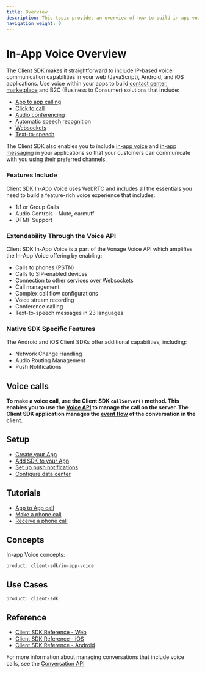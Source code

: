 ```yaml
---
title: Overview
description: This topic provides an overview of how to build in-app voice applications using the Client SDK.
navigation_weight: 0
---
```


# In-App Voice Overview

The Client SDK makes it straightforward to include IP-based voice communication capabilities in your web (JavaScript), Android, and iOS applications. Use voice within your apps to build [contact center](/use-cases/contact-center-client-sdk), [marketplace](/use-cases/digital-marketplace-client-sdk) and B2C (Business to Consumer) solutions that include:

* [App to app calling](/client-sdk/tutorials/app-to-app/introduction/)
* [Click to call](/use-cases/client-sdk-click-to-call)
* [Audio conferencing](/voice/voice-api/code-snippets/connect-callers-into-a-conference)
* [Automatic speech recognition](/voice/voice-api/guides/asr)
* [Websockets](/voice/voice-api/guides/websockets)
* [Text-to-speech](/voice/voice-api/guides/text-to-speech)

The Client SDK also enables you to include [in-app voice](/client-sdk/in-app-voice/overview) and [in-app messaging](/client-sdk/in-app-messaging/overview) in your applications so that your customers can communicate with you using their preferred channels.

### Features Include
Client SDK In-App Voice uses WebRTC and includes all the essentials you need to build a feature-rich voice experience that includes:

* 1:1 or Group Calls
* Audio Controls – Mute, earmuff
* DTMF Support

### Extendability Through the Voice API
Client SDK In-App Voice is a part of the Vonage Voice API which amplifies the In-App Voice offering by enabling:

* Calls to phones (PSTN)
* Calls to SIP-enabled devices
* Connection to other services over Websockets
* Call management
* Complex call flow configurations
* Voice stream recording
* Conference calling
* Text-to-speech messages in 23 languages

### Native SDK Specific Features
The Android and iOS Client SDKs offer additional capabilities, including:

* Network Change Handling
* Audio Routing Management
* Push Notifications

## Voice calls

**To make a voice call, use the Client SDK `callServer()` method. This enables you to use the [Voice API](/voice/voice-api/overview) to manage the call on the server. The Client SDK application manages the [event flow](/conversation/guides/event-flow) of the conversation in the client.**

## Setup

* [Create your App](/client-sdk/setup/create-your-application)
* [Add SDK to your App](/client-sdk/setup/add-sdk-to-your-app)
* [Set up push notifications](/client-sdk/setup/set-up-push-notifications)
* [Configure data center](/client-sdk/setup/configure-data-center)

## Tutorials

* [App to App call](/client-sdk/tutorials/app-to-app)
* [Make a phone call](/client-sdk/tutorials/app-to-phone)
* [Receive a phone call](/client-sdk/tutorials/phone-to-app)

## Concepts

In-app Voice concepts:

```concept_list
product: client-sdk/in-app-voice
```

## Use Cases

```use_cases
product: client-sdk
```

## Reference

* [Client SDK Reference - Web](/sdk/client-sdk/javascript)
* [Client SDK Reference - iOS](/sdk/client-sdk/ios)
* [Client SDK Reference - Android](/sdk/client-sdk/android)

For more information about managing conversations that include voice calls, see the [Conversation API](/conversation/overview)
